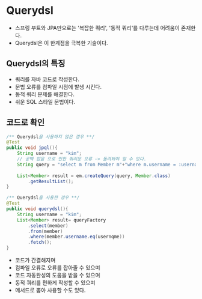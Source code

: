 # Querydsl
- 스프링 부트와 JPA만으로는 '복잡한 쿼리', '동적 쿼리'를 다루는데 어려움이 존재한다.
- Querydsl은 이 한계점을 극복한 기술이다.

## Querydsl의 특징
- 쿼리를 자바 코드로 작성한다.
- 문법 오류를 컴파일 시점에 발생 시킨다.
- 동적 쿼리 문제를 해결한다.
- 쉬운 SQL 스타일 문법이다.

## 코드로 확인

```java
/** Querydsl을 사용하지 않은 경우 **/
@Test
public void jpql(){
    String username = "kim";
    // 공백 없음 으로 인한 쿼리문 오류 -> 돌려봐야 알 수 있다. 
    String query = "select m from Member m"+"where m.username = :username";
    
    List<Member> result = em.createQuery(query, Member.class)
        .getResultList();
}
```
```java
/** Querydsl을 사용한 경우 **/
@Test
public void querydsl(){
    String username = "kim";
    List<Member> result= queryFactory
        .select(member)
        .from(member)
        .where(member.username.eq(usernqme))
        .fetch();
}
```
- 코드가 간결해지며
- 컴파일 오류로 오류를 잡아줄 수 있으며
- 코드 자동완성의 도움을 받을 수 있으며
- 동적 쿼리를 편하게 작성할 수 있으며
- 메서드로 뽑아 사용할 수도 있다.
